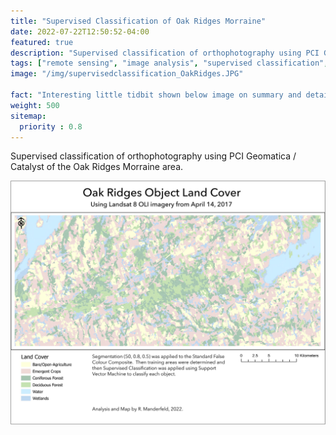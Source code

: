 ```yaml
---
title: "Supervised Classification of Oak Ridges Morraine"
date: 2022-07-22T12:50:52-04:00
featured: true
description: "Supervised classification of orthophotography using PCI Geomatica / Catalyst of the Oak Ridges Morraine area."
tags: ["remote sensing", "image analysis", "supervised classification", "machine learning"]
image: "/img/supervisedclassification_OakRidges.JPG"

fact: "Interesting little tidbit shown below image on summary and detail page"
weight: 500
sitemap:
  priority : 0.8
---
```


Supervised classification of orthophotography using PCI Geomatica / Catalyst of the Oak Ridges Morraine area.

![oak ridges image analysis](/img/supervisedclassification_OakRidges.JPG "Image Analysis of Oak Ridges")